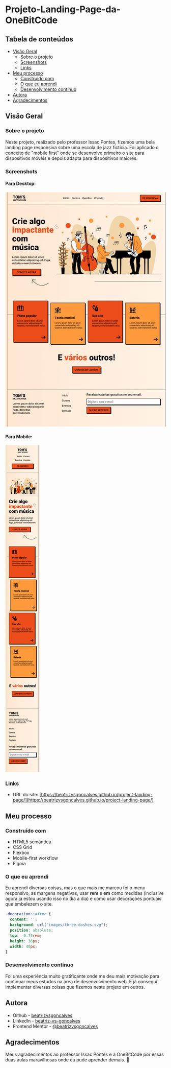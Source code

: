 # Projeto-Landing-Page-da-OneBitCode


## Tabela de conteúdos

- [Visão Geral](#visao-geral)
  - [Sobre o projeto](#sobre-o-projeto)
  - [Screenshots](#screenshots)
  - [Links](#links)
- [Meu processo](#meu-processo)
  - [Construído com](#construido-com)
  - [O que eu aprendi](#o-que-eu-aprendi)
  - [Desenvolvimento contínuo](#desenvolvimento-continuo)
- [Autora](#autora)
- [Agradecimentos](#agradecimentos)


## Visão Geral

### Sobre o projeto

Neste projeto, realizado pelo professor Issac Pontes, fizemos uma bela landing page responsiva sobre uma escola de jazz fictícia.
Foi aplicado o conceito de "mobile first" onde se desenvolve primeiro o site para dispositivos móveis e depois adapta para dispositivos maiores.




### Screenshots

#### Para Desktop:
![](images/screenshots/screenshot-desktop.jpeg)

#### Para Mobile:
![](images/screenshots/screenshot-mobile.jpg)



### Links

- URL do site: [https://beatrizvsgoncalves.github.io/project-landing-page/](https://beatrizvsgoncalves.github.io/project-landing-page/)


## Meu processo


### Construído com

- HTML5 semântica
- CSS Grid
- Flexbox
- Mobile-first workflow
- Figma


### O que eu aprendi

Eu aprendi diversas coisas, mas o que mais me marcou foi o menu responsivo, as margens negativas, usar **rem** e **em** como medidas (inclusive agora já estou usando isso no dia a dia) e como usar decorações pontuais que embelezem o site.

```css
.decoration::after {
  content: '';
  background: url("images/three-dashes.svg");
  position: absolute;
  top: -0.75rem;
  height: 36px;
  width: 40px;
}
```


### Desenvolvimento contínuo

Foi uma experiência muito gratificante onde me deu mais motivação para continuar meus estudos na área de desenvolvimento web. E já consegui implementar diversas coisas que fizemos neste projeto em outros.


## Autora

- Github - [beatrizvsgoncalves](https://github.com/beatrizvsgoncalves)
- LinkedIn - [beatriz-vs-goncalves](https://www.linkedin.com/in/beatriz-vs-goncalves/)
- Frontend Mentor - [@beatrizvsgoncalves](https://www.frontendmentor.io/profile/beatrizvsgoncalves)


## Agradecimentos

Meus agradecimentos ao professor Issac Pontes e a OneBitCode por essas duas aulas maravilhosas onde eu pude aprender demais. 🤘